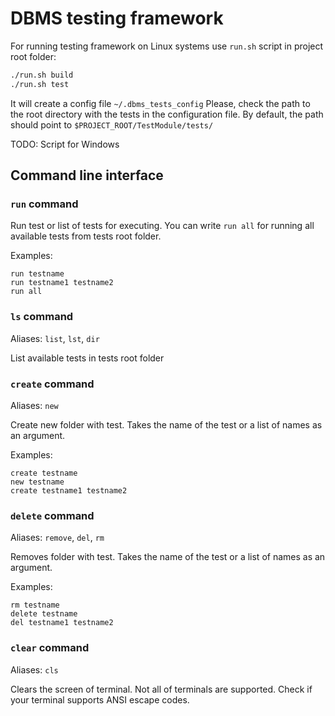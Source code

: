 # DBMS testing framework

For running testing framework on Linux systems use ```run.sh``` script in project root folder:

```bash
./run.sh build
./run.sh test
```
It will create a config file ```~/.dbms_tests_config```
Please, check the path to the root directory with the tests in the configuration file. By default, the path should point to ```$PROJECT_ROOT/TestModule/tests/```

TODO: Script for Windows

## Command line interface

### ```run``` command
Run test or list of tests for executing. You can write ```run all``` for running all available tests from tests root folder. 

Examples:
```
run testname
run testname1 testname2
run all
```

### ```ls``` command
Aliases: ```list```, ```lst```, ```dir```

List available tests in tests root folder

### ```create``` command
Aliases: ```new```

Create new folder with test. Takes the name of the test or a list of names as an argument.

Examples:
```
create testname
new testname
create testname1 testname2
```

### ```delete``` command
Aliases: ```remove```, ```del```, ```rm```

Removes folder with test. Takes the name of the test or a list of names as an argument.

Examples:
```
rm testname
delete testname
del testname1 testname2
```

### ```clear``` command
Aliases: ```cls```

Clears the screen of terminal. Not all of terminals are supported. Check if your terminal supports ANSI escape codes.
